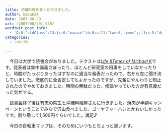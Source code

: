 ```yaml
---
title: 沖縄料理を食べに行きました。
author: kazu634
date: 2007-08-29
url: /2007/08/29/_639/
wordtwit_post_info:
  - 'O:8:"stdClass":13:{s:6:"manual";b:0;s:11:"tweet_times";i:1;s:5:"delay";i:0;s:7:"enabled";i:1;s:10:"separation";s:2:"60";s:7:"version";s:3:"3.7";s:14:"tweet_template";b:0;s:6:"status";i:2;s:6:"result";a:0:{}s:13:"tweet_counter";i:2;s:13:"tweet_log_ids";a:1:{i:0;i:3197;}s:9:"hash_tags";a:0:{}s:8:"accounts";a:1:{i:0;s:7:"kazu634";}}'
categories:
  - つれづれ

---
```

<div class="section">
<p>
    　今日は大学で読書会がありました。テクストは<a href="https://www.amazon.co.jp/exec/obidos/ASIN/0140074481/goodpic-22/" onclick="__gaTracker('send', 'event', 'outbound-article', 'https://www.amazon.co.jp/exec/obidos/ASIN/0140074481/goodpic-22/', 'Life &#038;Times of Michael K');" target="_top"><i>Life &Times of Michael K</i></a>です。発表者は集中講義さぼったり、ほとんど研究室の用事をしていなかったりと、時間がたっぷりあったはずなのに適当な発表だったので、右から左に聞き流していました。徹底的に全否定してもよかったのですが、先輩にやんわりと制止されたのでやめておきました。時間の無駄だった。修論やっていた方が有意義だった気がする。
</p>
  
<p>
    　読書会終了後は有志の院生と沖縄料理屋さんに行きました。焼肉が半額キャンペーンということでみなで沢山食べました。ゴーヤチャーハンとかおいしかったです。割り勘して1,500円ぐらいでした。満足♪
</p>
  
<p>
    　今日の自転車マップは、そのためにいつもとちょっと違います。
</p>
  
<p>
<center>
<br />
</center></div>
